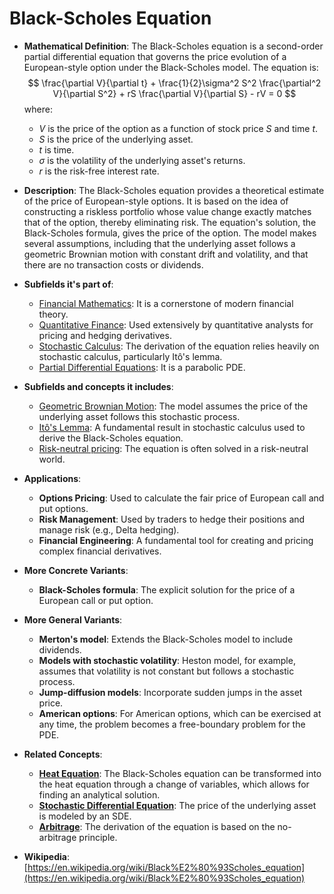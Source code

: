 # Black-Scholes Equation

- **Mathematical Definition**: The Black-Scholes equation is a second-order partial differential equation that governs the price evolution of a European-style option under the Black-Scholes model. The equation is:
$$ \frac{\partial V}{\partial t} + \frac{1}{2}\sigma^2 S^2 \frac{\partial^2 V}{\partial S^2} + rS \frac{\partial V}{\partial S} - rV = 0 $$
  where:
  - $V$ is the price of the option as a function of stock price $S$ and time $t$.
  - $S$ is the price of the underlying asset.
  - $t$ is time.
  - $\sigma$ is the volatility of the underlying asset's returns.
  - $r$ is the risk-free interest rate.

- **Description**: The Black-Scholes equation provides a theoretical estimate of the price of European-style options. It is based on the idea of constructing a riskless portfolio whose value change exactly matches that of the option, thereby eliminating risk. The equation's solution, the Black-Scholes formula, gives the price of the option. The model makes several assumptions, including that the underlying asset follows a geometric Brownian motion with constant drift and volatility, and that there are no transaction costs or dividends.

- **Subfields it's part of**:
    - [Financial Mathematics](https://en.wikipedia.org/wiki/Mathematical_finance): It is a cornerstone of modern financial theory.
    - [Quantitative Finance](https://en.wikipedia.org/wiki/Quantitative_analysis_(finance)): Used extensively by quantitative analysts for pricing and hedging derivatives.
    - [Stochastic Calculus](https://en.wikipedia.org/wiki/Stochastic_calculus): The derivation of the equation relies heavily on stochastic calculus, particularly Itô's lemma.
    - [Partial Differential Equations](https://en.wikipedia.org/wiki/Partial_differential_equation): It is a parabolic PDE.

- **Subfields and concepts it includes**:
    - [Geometric Brownian Motion](https://en.wikipedia.org/wiki/Geometric_Brownian_motion): The model assumes the price of the underlying asset follows this stochastic process.
    - [Itô's Lemma](https://en.wikipedia.org/wiki/It%C3%B4%27s_lemma): A fundamental result in stochastic calculus used to derive the Black-Scholes equation.
    - [Risk-neutral pricing](https://en.wikipedia.org/wiki/Risk-neutral_measure): The equation is often solved in a risk-neutral world.

- **Applications**:
    - **Options Pricing**: Used to calculate the fair price of European call and put options.
    - **Risk Management**: Used by traders to hedge their positions and manage risk (e.g., Delta hedging).
    - **Financial Engineering**: A fundamental tool for creating and pricing complex financial derivatives.

- **More Concrete Variants**:
    - **Black-Scholes formula**: The explicit solution for the price of a European call or put option.

- **More General Variants**:
    - **Merton's model**: Extends the Black-Scholes model to include dividends.
    - **Models with stochastic volatility**: Heston model, for example, assumes that volatility is not constant but follows a stochastic process.
    - **Jump-diffusion models**: Incorporate sudden jumps in the asset price.
    - **American options**: For American options, which can be exercised at any time, the problem becomes a free-boundary problem for the PDE.

- **Related Concepts**:
    - **[Heat Equation](./heat_equation.md)**: The Black-Scholes equation can be transformed into the heat equation through a change of variables, which allows for finding an analytical solution.
    - **[Stochastic Differential Equation](https://en.wikipedia.org/wiki/Stochastic_differential_equation)**: The price of the underlying asset is modeled by an SDE.
    - **[Arbitrage](https://en.wikipedia.org/wiki/Arbitrage)**: The derivation of the equation is based on the no-arbitrage principle.

- **Wikipedia**: [https://en.wikipedia.org/wiki/Black%E2%80%93Scholes_equation](https://en.wikipedia.org/wiki/Black%E2%80%93Scholes_equation)
